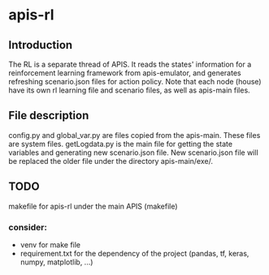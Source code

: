 # apis-rl

## Introduction
The RL is a separate thread of APIS. It reads the states' information for a reinforcement learning framework from 
apis-emulator, and generates refreshing scenario.json files for action policy. Note that each node (house) have its own 
rl learning file and scenario files, as well as apis-main files.

## File description
config.py and global_var.py are files copied from the apis-main. These files are system files.
getLogdata.py is the main file for getting the state variables and generating new scenario.json file. New scenario.json
file will be replaced the older file under the directory apis-main/exe/.

## TODO
makefile for apis-rl under the main APIS (makefile)

### consider: 
- venv for make file
- requirement.txt for the dependency of the project
(pandas, tf, keras, numpy, matplotlib, ...)



